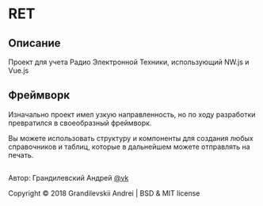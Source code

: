 RET
========

## Описание

Проект для учета Радио Электронной Техники, использующий NW.js и Vue.js

## Фреймворк

Изначально проект имел узкую направленность, но по ходу разработки превратился в своеобразный фреймворк.

Вы можете использовать структуру и компоненты для создания любых справочников и таблиц, которые в дальнейшем можете отправлять на печать.

## 

Автор: Грандилевский Андрей [@vk](http://vk.com/grddron)

Copyright © 2018 Grandilevskii Andrei | BSD & MIT license